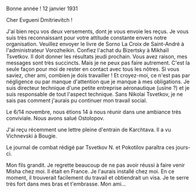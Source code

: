 Bonne année ! 12 janvier 1931

Cher Evgueni Dmitrievitch !

J'ai bien reçu vos deux versements, dont je vous envoie les reçus. Je vous suis très reconnaissant pour votre attitude constante envers notre organisation. Veuillez envoyer le livre de Sorno La Croix de Saint-André à l'administrateur Vorozheikin. Confiez l'achat du Bizertsky à Mikhaïl Tsvetkov. Il doit donner les résultats jeudi prochain. Vous avez raison, mes messages sont très succincts. Mais je ne peux pas faire autrement. C'est la seule façon pour moi de rester en contact avec tous les nôtres. Si vous saviez, cher ami, combien je dois travailler ! Et croyez-moi, ce n'est pas par négligence ou par manque d'attention que je manque à mes obligations. Je suis directeur technique d'une petite entreprise aéronautique (usine ?) et je suis responsable de tout l'aspect technique. Sans Nikolai Tsvetkov, je ne sais pas comment j'aurais pu continuer mon travail social.

Le 6/14 novembre, nous étions 14 à nous réunir dans une ambiance très conviviale. Nous avons salué Ostolopov.

J'ai reçu récemment une lettre pleine d'entrain de Karchtava. Il a vu Vichnevski à Bougie.

Le journal de combat rédigé par Tsvetkov N. et Pokotilov paraîtra ces jours-ci.

Mon fils grandit. Je regrette beaucoup de ne pas avoir réussi à faire venir Misha chez moi. Il était en France. Je l'aurais installé chez moi. En ce moment, il trouverait facilement du travail et obtiendrait un visa. Je te serre très fort dans mes bras et t'embrasse. Mon ami...